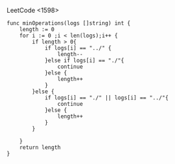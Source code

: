 LeetCode <1598>

	func minOperations(logs []string) int {
	    length := 0
		for i := 0 ;i < len(logs);i++ {
			if length > 0{
				if logs[i] == "../" {
					length--
				}else if logs[i] == "./"{
					continue
				}else {
					length++
				}
			}else {
				if logs[i] == "./" || logs[i] == "../"{
					continue
				}else {
					length++
				}
			}
	
		}
		return length
	}

